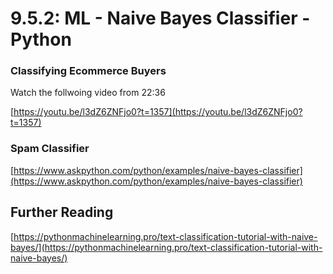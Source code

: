 # 9.5.2: ML - Naive Bayes Classifier - Python

### Classifying Ecommerce Buyers

Watch the follwoing video from 22:36

[https://youtu.be/l3dZ6ZNFjo0?t=1357](https://youtu.be/l3dZ6ZNFjo0?t=1357)

### Spam Classifier

[https://www.askpython.com/python/examples/naive-bayes-classifier](https://www.askpython.com/python/examples/naive-bayes-classifier)

## Further Reading

[https://pythonmachinelearning.pro/text-classification-tutorial-with-naive-bayes/](https://pythonmachinelearning.pro/text-classification-tutorial-with-naive-bayes/)
